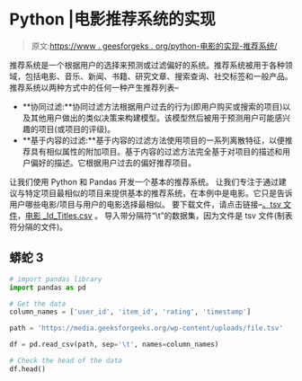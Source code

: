 # Python |电影推荐系统的实现

> 原文:[https://www . geesforgeks . org/python-电影的实现-推荐系统/](https://www.geeksforgeeks.org/python-implementation-of-movie-recommender-system/)

推荐系统是一个根据用户的选择来预测或过滤偏好的系统。推荐系统被用于各种领域，包括电影、音乐、新闻、书籍、研究文章、搜索查询、社交标签和一般产品。
推荐系统以两种方式中的任何一种产生推荐列表–

*   **协同过滤:**协同过滤方法根据用户过去的行为(即用户购买或搜索的项目)以及其他用户做出的类似决策来构建模型。该模型然后被用于预测用户可能感兴趣的项目(或项目的评级)。
*   **基于内容的过滤:**基于内容的过滤方法使用项目的一系列离散特征，以便推荐具有相似属性的附加项目。基于内容的过滤方法完全基于对项目的描述和用户偏好的描述。它根据用户过去的偏好推荐项目。

让我们使用 Python 和 Pandas 开发一个基本的推荐系统。
让我们专注于通过建议与特定项目最相似的项目来提供基本的推荐系统，在本例中是电影。它只是告诉用户哪些电影/项目与用户的电影选择最相似。
要下载文件，请点击链接–[。tsv 文件](https://media.geeksforgeeks.org/wp-content/uploads/file.tsv)，[电影 _Id_Titles.csv](https://media.geeksforgeeks.org/wp-content/uploads/Movie_Id_Titles.csv) 。
导入带分隔符“\t”的数据集，因为文件是 tsv 文件(制表符分隔的文件)。

## 蟒蛇 3

```py
# import pandas library
import pandas as pd

# Get the data
column_names = ['user_id', 'item_id', 'rating', 'timestamp']

path = 'https://media.geeksforgeeks.org/wp-content/uploads/file.tsv'

df = pd.read_csv(path, sep='\t', names=column_names)

# Check the head of the data
df.head()
```
